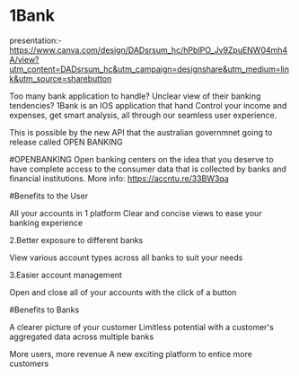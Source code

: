 # 1Bank

presentation:- https://www.canva.com/design/DADsrsum_hc/hPbIPO_Jv9ZpuENW04mh4A/view?utm_content=DADsrsum_hc&utm_campaign=designshare&utm_medium=link&utm_source=sharebutton

Too many bank application to handle? Unclear view of their banking tendencies? 1Bank is an IOS application that hand Control your income and expenses, get smart analysis, all through our seamless user experience.

This is possible by the new API that the australian governmnet going to release called OPEN BANKING

#OPENBANKING Open banking centers on the idea that you deserve to have complete access to the consumer data that is collected by banks and financial institutions. More info: https://accntu.re/33BW3qa

#Benefits to the User

All your accounts in 1 platform
Clear and concise views to ease your banking experience

2.Better exposure to different banks

View various account types across all banks to suit your needs

3.Easier account management

Open and close all of your accounts with the click of a button

#Benefits to Banks

A clearer picture of your customer
Limitless potential with a customer's aggregated data across multiple banks

More users, more revenue
A new exciting platform to entice more customers
